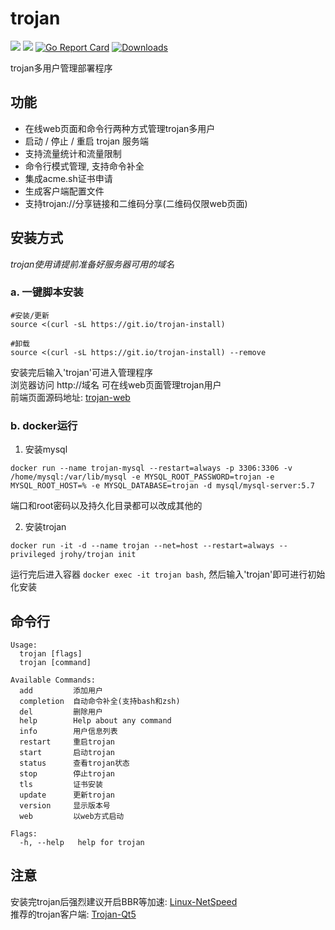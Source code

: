 # trojan
![](https://img.shields.io/github/stars/Jrohy/trojan.svg) 
![](https://img.shields.io/github/forks/Jrohy/trojan.svg) 
[![Go Report Card](https://goreportcard.com/badge/github.com/Jrohy/trojan)](https://goreportcard.com/report/github.com/Jrohy/trojan)
[![Downloads](https://img.shields.io/github/downloads/Jrohy/trojan/total.svg)](https://img.shields.io/github/downloads/Jrohy/sshcopy/total.svg)


trojan多用户管理部署程序

## 功能
- 在线web页面和命令行两种方式管理trojan多用户
- 启动 / 停止 / 重启 trojan 服务端
- 支持流量统计和流量限制
- 命令行模式管理, 支持命令补全
- 集成acme.sh证书申请
- 生成客户端配置文件
- 支持trojan://分享链接和二维码分享(二维码仅限web页面)

## 安装方式
*trojan使用请提前准备好服务器可用的域名*  

###  a. 一键脚本安装
```
#安装/更新
source <(curl -sL https://git.io/trojan-install)

#卸载
source <(curl -sL https://git.io/trojan-install) --remove

```
安装完后输入'trojan'可进入管理程序   
浏览器访问 http://域名 可在线web页面管理trojan用户  
前端页面源码地址: [trojan-web](https://github.com/Jrohy/trojan-web)

### b. docker运行
1. 安装mysql
```
docker run --name trojan-mysql --restart=always -p 3306:3306 -v /home/mysql:/var/lib/mysql -e MYSQL_ROOT_PASSWORD=trojan -e MYSQL_ROOT_HOST=% -e MYSQL_DATABASE=trojan -d mysql/mysql-server:5.7
```
端口和root密码以及持久化目录都可以改成其他的

2. 安装trojan
```
docker run -it -d --name trojan --net=host --restart=always --privileged jrohy/trojan init
```
运行完后进入容器 `docker exec -it trojan bash`, 然后输入'trojan'即可进行初始化安装

## 命令行
```
Usage:
  trojan [flags]
  trojan [command]

Available Commands:
  add         添加用户
  completion  自动命令补全(支持bash和zsh)
  del         删除用户
  help        Help about any command
  info        用户信息列表
  restart     重启trojan
  start       启动trojan
  status      查看trojan状态
  stop        停止trojan
  tls         证书安装
  update      更新trojan
  version     显示版本号
  web         以web方式启动

Flags:
  -h, --help   help for trojan
```

## 注意
安装完trojan后强烈建议开启BBR等加速: [Linux-NetSpeed](https://github.com/chiakge/Linux-NetSpeed)  
推荐的trojan客户端: [Trojan-Qt5](https://github.com/TheWanderingCoel/Trojan-Qt5)
